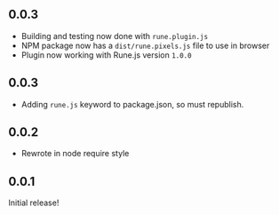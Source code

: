 ## 0.0.3

- Building and testing now done with `rune.plugin.js`
- NPM package now has a `dist/rune.pixels.js` file to use in browser
- Plugin now working with Rune.js version `1.0.0`

## 0.0.3

- Adding `rune.js` keyword to package.json, so must republish.

## 0.0.2

- Rewrote in node require style

## 0.0.1

Initial release!
